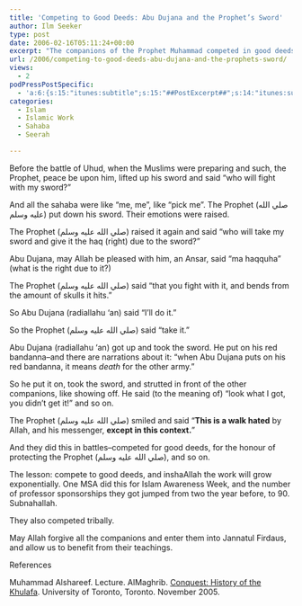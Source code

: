 ```yaml
---
title: 'Competing to Good Deeds: Abu Dujana and the Prophet’s Sword'
author: Ilm Seeker
type: post
date: 2006-02-16T05:11:24+00:00
excerpt: "The companions of the Prophet Muhammad competed in good deeds.  A walk hated by Allah.  The story of Abu Dujana, Uhud, and the Prophet's sword."
url: /2006/competing-to-good-deeds-abu-dujana-and-the-prophets-sword/
views:
  - 2
podPressPostSpecific:
  - 'a:6:{s:15:"itunes:subtitle";s:15:"##PostExcerpt##";s:14:"itunes:summary";s:15:"##PostExcerpt##";s:15:"itunes:keywords";s:17:"##WordPressCats##";s:13:"itunes:author";s:10:"##Global##";s:15:"itunes:explicit";s:2:"No";s:12:"itunes:block";s:2:"No";}'
categories:
  - Islam
  - Islamic Work
  - Sahaba
  - Seerah

---
```

Before the battle of Uhud, when the Muslims were preparing and such, the Prophet, peace be upon him, lifted up his sword and said &#8220;who will fight with my sword?&#8221;

And all the sahaba were like &#8220;me, me&#8221;, like &#8220;pick me&#8221;. The Prophet (صلي الله عليه وسلم) put down his sword. Their emotions were raised.

The Prophet (صلي الله عليه وسلم) raised it again and said &#8220;who will take my sword and give it the haq (right) due to the sword?&#8221;

Abu Dujana, may Allah be pleased with him, an Ansar, said &#8220;ma haqquha&#8221; (what is the right due to it?)

The Prophet (صلي الله عليه وسلم) said &#8220;that you fight with it, and bends from the amount of skulls it hits.&#8221;

So Abu Dujana (radiallahu &#8216;an) said &#8220;I&#8217;ll do it.&#8221;

So the Prophet (صلي الله عليه وسلم) said &#8220;take it.&#8221;

Abu Dujana (radiallahu &#8216;an) got up and took the sword. He put on his red bandanna&#8211;and there are narrations about it: &#8220;when Abu Dujana puts on his red bandanna, it means _death_ for the other army.&#8221;

So he put it on, took the sword, and strutted in front of the other companions, like showing off. He said (to the meaning of) &#8220;look what I got, you didn&#8217;t get it!&#8221; and so on.

The Prophet (صلي الله عليه وسلم) smiled and said &#8220;**This is a walk hated** by Allah, and his messenger, **except in this context.**&#8221;

And they did this in battles&#8211;competed for good deeds, for the honour of protecting the Prophet (صلي الله عليه وسلم), and so on.

The lesson: compete to good deeds, and inshaAllah the work will grow exponentially. One MSA did this for Islam Awareness Week, and the number of professor sponsorships they got jumped from two the year before, to 90. Subnahallah.

They also competed tribally.

May Allah forgive all the companions and enter them into Jannatul Firdaus, and allow us to benefit from their teachings.

<div id="referencesTitle">
  References
</div>

<p class="reference">
  Muhammad Alshareef. Lecture. AlMaghrib. <a href="http://www.almaghrib.org/con.php">Conquest: History of the Khulafa</a>. University of Toronto, Toronto. November 2005.
</p>